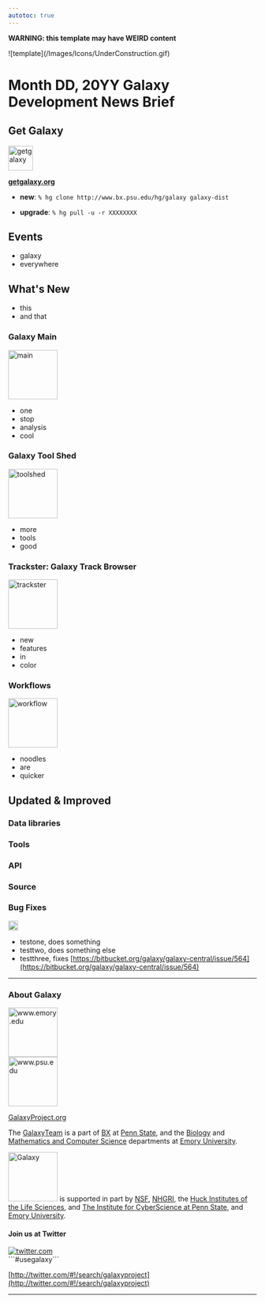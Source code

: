 ```yaml
---
autotoc: true
---
```

****WARNING**: this template may have WEIRD content**

<div class='center'>![template](/Images/Icons/UnderConstruction.gif)</div>

# Month DD, 20YY Galaxy Development News Brief

<div class='right'></div>

## Get Galaxy

<div class='left'><a href='http://getgalaxy.org/'><img src='http://galaxy.psu.edu/static/getgalaxy.png' alt='getgalaxy' width="50px" /></a></div>

 **[getgalaxy.org](http://getgalaxy.org)**

* **new**: `% hg clone http://www.bx.psu.edu/hg/galaxy galaxy-dist`

* **upgrade**: `% hg pull -u -r XXXXXXXX`

## Events

* galaxy 
* everywhere

## What's New

* this 
* and that

### Galaxy Main

<div class='left'><a href='http://usegalaxy.org/'><img src='/Images/Screenshots/GalaxyMainHome.png' alt='main' width="100px" /></a></div>

* one 
* stop 
* analysis
* cool

### Galaxy Tool Shed

<div class='left'><a href='http://http://toolshed.g2.bx.psu.edu/'><img src='/Images/Logos/ToolShed.jpg' alt='toolshed' width="100" /></a></div>

* more
* tools
* good

### Trackster: Galaxy Track Browser

<div class='left'><a href='http://usegalaxy.org/visualization/list_published/'><img src='/Images/Screenshots/GalaxyMainTrackster.png' alt='trackster' width="100" /></a></div> 

* new
* features
* in
* color

### Workflows

<div class='left'><a href='http://usegalaxy.org/visualization/list_published/'><img src='/Images/Screenshots/GalaxyMainWorkflow.png' alt='workflow' width="100" /></a></div> 

* noodles
* are
* quicker


## Updated & Improved

### Data libraries

### Tools

### API

### Source

### Bug Fixes
<div class='left'><a href='/Support'><img src='/Images/Icons/bug.png' alt='bugs' width="20" /></a></div> 

* testone, does something
* testtwo, does something else
* testthree, fixes [https://bitbucket.org/galaxy/galaxy-central/issue/564](https://bitbucket.org/galaxy/galaxy-central/issue/564)



---

### About Galaxy

<div class='right'><a href='http://www.emory.edu/'><img src='/Images/Logos/EmoryLogo.jpg' alt='www.emory.edu' width="100" /></a></div>
<div class='right'><a href='http://www.psu.edu/'><img src='/Images/Logos/PennStateLogo.jpg' alt='www.psu.edu' width="100" /></a></div>

[GalaxyProject.org](http://galaxyproject.org)

The [GalaxyTeam](http://bitbucket.org/galaxy/galaxy-central/wiki/GalaxyTeam) is a part of [BX](http://www.bx.psu.edu/) at [Penn State](http://www.psu.edu/), and the [Biology](http://www.biology.emory.edu/) and [Mathematics and Computer Science](http://www.mathcs.emory.edu/) departments at [Emory University](http://www.emory.edu/home/index.html). 

<a href='http://usegalaxy.org'><img src='/Images/Logos/galaxyLogoTrimmed.png' alt='Galaxy' width="100" /></a> is supported in part by [NSF](http://www.nsf.gov/), [NHGRI](http://www.genome.gov/), the [Huck Institutes of the Life Sciences](http://www.huck.psu.edu/), and [The Institute for CyberScience at Penn State](http://www.ics.psu.edu/), and [Emory University](http://www.emory.edu/home/index.html).

#### Join us at Twitter
<div class='left'><a href='http://twitter.com/#!/search/galaxyproject/'><img src='/Images/Logos/TwitterBirdTiny.png' alt='twitter.com' /></a></div>
```#usegalaxy```
 

[http://twitter.com/#!/search/galaxyproject](http://twitter.com/#!/search/galaxyproject) 


---
